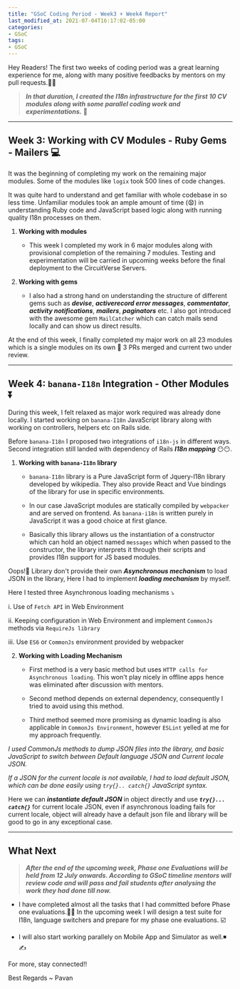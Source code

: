 ```yaml
---
title: "GSoC Coding Period - Week3 + Week4 Report"
last_modified_at: 2021-07-04T16:17:02-05:00
categories:
- GSoC
tags:
- GSoC
---
```

 
Hey Readers! The first two weeks of coding period was a great learning experience for me, along with many positive feedbacks by mentors on my pull requests.🤩😎 
 
> _**In that duration, I created the I18n infrastructure for the first 10 CV modules along with some parallel coding work and experimentations.**_ 🏁

----------------------------------------------------------------------------------------------------------------
 
## Week 3: Working with CV Modules - Ruby Gems - Mailers 💻 
 
It was the beginning of completing my work on the remaining major modules. Some of the modules like ```logix``` took 500 lines of code changes.
 
It was quite hard to understand and get familiar with whole codebase in so less time. Unfamiliar modules took an ample amount of time (😧) in understanding Ruby code and JavaScript based logic along with running quality I18n processes on them.
 
 1. <strong>Working with modules</strong>

      *  This week I completed my work in 6 major modules along with provisional completion of the remaining 7 modules. Testing and experimentation will be carried in upcoming weeks before the final deployment to the CircuitVerse Servers.
 
 2. <strong>Working with gems</strong>
 
       *  I also had a strong hand on understanding the structure of different gems such as ***devise***, ***activerecord error messages***, ***commentator***, ***activity notifications***, ***mailers***, ***paginators*** etc. I also got introduced with the awesome gem ```MailCatcher``` which can catch mails send locally and can show us direct results.
 
At the end of this week, I finally completed my major work on all 23 modules which is a single modules on its own 💠 3 PRs merged and current two under review.
 
 ----------------------------------------------------------------------------------------------------------------------------------------------------------------------
 
## Week 4: ```banana-I18n``` Integration - Other Modules ⏬
 
During this week, I felt relaxed as major work required was already done locally. I started working on ```banana-I18n``` JavaScript library along with working on controllers, helpers etc on Rails side.
 
Before ```banana-I18n``` I proposed two integrations of ```i18n-js``` in different ways. Second integration still landed with dependency of Rails ***I18n mapping*** 😶😶.

1. <strong>Working with ```banana-I18n``` library </strong>

      *  ```banana-I18n``` library is a Pure JavaScript form of Jquery-I18n library developed by wikipedia. They also provide React and Vue bindings of the library for use in specific environments.
 
      *  In our case JavaScript modules are statically compiled by ```webpacker``` and are served on frontend. As ```banana-i18n``` is written purely in JavaScript it was a good choice at first glance.
 
      *  Basically this library allows us the instantiation of a constructor which can hold an object named ```messages``` which when passed to the constructor, the library interprets it through their scripts and provides I18n support for JS based modules.
 
Oops!😬 Library don't provide their own ***Asynchronous mechanism*** to load JSON in the library, Here I had to implement ***loading mechanism*** by myself.
 
Here I tested three Asynchronous loading mechanisms ⤵️
 
i. Use of ```Fetch API``` in Web Environment

ii. Keeping configuration in Web Environment and implement ```CommonJs``` methods via ```RequireJs library```

iii. Use ```ES6``` or ```CommonJs``` environment provided by webpacker
 
 
 2. <strong>Working with Loading Mechanism </strong>

      *  First method is a very basic method but uses ```HTTP calls for Asynchronous loading```. This won't play nicely in offline apps hence was eliminated after discussion with mentors.
 
      *  Second method depends on external dependency, consequently I tried to avoid using this method.
 
      *  Third method seemed more promising as dynamic loading is also applicable in ```CommonJs Environment```, however ```ESLint``` yelled at me for my approach frequently.
 
*I used CommonJs methods to dump JSON files into the library, and basic JavaScript to switch between Default language JSON and Current locale JSON.*
 
*If a JSON for the current locale is not available, I had to load default JSON, which can be done easily using ```try{}.. catch{}``` JavaScript syntax.*
 
Here we can ***instantiate default JSON*** in object directly and use ***```try{}... catch{}```***  for current locale JSON, even if asynchronous loading fails for current locale, object will already have a default json file and library will be good to go in any exceptional case.


--------------------------------------------------------------------------------------------------------------------------

 
## What Next
 
 > ***After the end of the upcoming week, Phase one Evaluations will be held from 12 July onwards. According to GSoC timeline mentors will review code and will pass and fail students after analysing the work they had done till now.***
 
* I have completed almost all the tasks that I had committed before Phase one evaluations.🥳🥳 In the upcoming week I will design a test suite for I18n, language switchers and prepare for my phase one evaluations. ☑️
 
* I will also start working parallely on Mobile App and Simulator as well.◾✍️
 
For more, stay connected!!

Best Regards ~ Pavan
